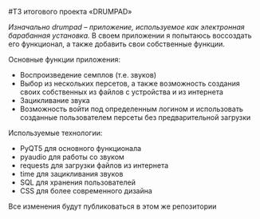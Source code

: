 #ТЗ итогового проекта «DRUMPAD»

_Изначально drumpad – приложение, используемое как электронная барабанная установка._ В своем приложении я попытаюсь воссоздать его функционал, а также добавить свои собственные функции.

Основные функции приложения:
* Воспроизведение семплов (т.е. звуков)
* Выбор из нескольких персетов, а также возможность создания своих собственных из файлов с устройства и из интернета
* Зацикливание звука
* Возможность войти под определенным логином и использовать созданные пользователем персеты без предварительной загрузки

Используемые технологии:
* PyQT5 для основного функционала
* pyaudio для работы со звуком
* requests для загрузки файлов из интернета
* time для зацикливания звуков
* SQL для хранения пользователей
* CSS для более современного дизайна

Все изменения будут публиковаться в этом же репозитории
